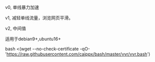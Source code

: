 v0, 单线暴力加速

v1, 减轻单线流量，浏览网页平滑。

v2, 中间值

适用于debian9+,ubuntu16+

bash <(wget --no-check-certificate -qO- 'https://raw.githubusercontent.com/caippx/bash/master/vvr/vvr.bash')
